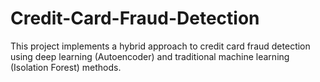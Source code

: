 # Credit-Card-Fraud-Detection
This project implements a hybrid approach to credit card fraud detection using deep learning (Autoencoder) and traditional machine learning (Isolation Forest) methods.
